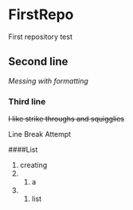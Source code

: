 # FirstRepo
First repository test

## Second line
*Messing with formatting*


### Third line
~~I like strike throughs and squigglies~~

Line Break Attempt  

####List
1. creating
2. 1. a
3. 1. list
